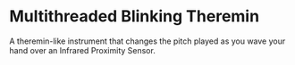 Multithreaded Blinking Theremin
===============================


A theremin-like instrument that changes the pitch played as you wave 
your hand over an Infrared Proximity Sensor. 